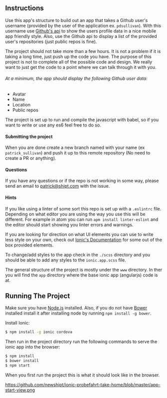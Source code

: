 

## Instructions

Use this app's structure to build out an app that takes a Github user's username (provided by the user of the application ex. `pdsullivan`). With this username use [Github's api](https://developer.github.com/v3/) to show the users profile data in a nice mobile app friendly style. Also, use the Github api to display a list of the provided user's repositories (just public repos is fine).

The project should not take more than a few hours. It is not a problem if it is taking a long time, just push up the code you have. The purpose of this project is not to complete all of the possible code and design. We really want to just get the code to a point where we can talk through it with you.

###### At a minimum, the app should display the following Github user data:
  - Avatar
  - Name
  - Location
  - Public repos

The project is set up to run and compile the javascript with babel, so if you want to write or use any es6 feel free to do so.

#### Submitting the project

When you are done create a new branch named with your name (ex `patrick_sullivan`) and push it up to this remote repository (No need to create a PR or anything).

#### Questions

If you have any questions or if the repo is not working in some way, please send an email to patrick@shipt.com with the issue.

#### Hints

If you like using a linter of some sort this repo is set up with a `.eslintrc` file. Depending on what editor you are using the way you use this will be different. For example in atom you can run `apm install linter-eslint` and the editor should start showing you linter errors and warnings.

If you are looking for direction on what UI elements you can use to write less style on your own, check out [Ionic's Documentation](http://ionicframework.com/docs/components/) for some out of the box provided elements.

To change/add styles to the app check in the `./scss` directory and you should be able to add any styles to the `ionic.app.scss` file.

The general structure of the project is mostly under the `www` directory. In ther you will find the `app` directory where the base ionic app (angularjs) code is at.

## Running The Project

Make sure you have [Node.js](https://nodejs.org/en/) installed. Also, if you do not have [Bower](https://bower.io/) installed install it after installing node by running `npm install -g bower`.

Install Ionic:

```bash
$ npm install -g ionic cordova
```

Then run in the project directory run the following commands to serve the ionic app into the browser:

```bash
$ npm install
$ bower install
$ npm start
```

When you first run the project this is what it should look like in the browser.

https://github.com/newshipt/ionic-probefahrt-take-home/blob/master/app-start-view.png
